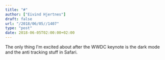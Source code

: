 ```yaml
---
title: "#"
author: ["Eivind Hjertnes"]
draft: false
url: "/2018/06/05//1407"
type: "post"
date: 2018-06-05T02:00:00+02:00
---
```


The only thing I'm excited about after the WWDC keynote is the dark mode
and the anti tracking stuff in Safari.
